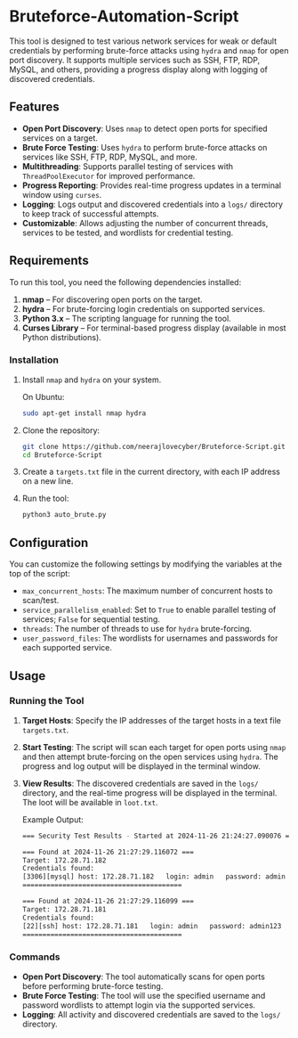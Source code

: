 # Bruteforce-Automation-Script

This tool is designed to test various network services for weak or default credentials by performing brute-force attacks using `hydra` and `nmap` for open port discovery. It supports multiple services such as SSH, FTP, RDP, MySQL, and others, providing a progress display along with logging of discovered credentials.

## Features

- **Open Port Discovery**: Uses `nmap` to detect open ports for specified services on a target.
- **Brute Force Testing**: Uses `hydra` to perform brute-force attacks on services like SSH, FTP, RDP, MySQL, and more.
- **Multithreading**: Supports parallel testing of services with `ThreadPoolExecutor` for improved performance.
- **Progress Reporting**: Provides real-time progress updates in a terminal window using `curses`.
- **Logging**: Logs output and discovered credentials into a `logs/` directory to keep track of successful attempts.
- **Customizable**: Allows adjusting the number of concurrent threads, services to be tested, and wordlists for credential testing.

## Requirements

To run this tool, you need the following dependencies installed:

1. **nmap** – For discovering open ports on the target.
2. **hydra** – For brute-forcing login credentials on supported services.
3. **Python 3.x** – The scripting language for running the tool.
4. **Curses Library** – For terminal-based progress display (available in most Python distributions).

### Installation

1. Install `nmap` and `hydra` on your system.

    On Ubuntu:
    ```bash
    sudo apt-get install nmap hydra
    ```

2. Clone the repository:
    ```bash
    git clone https://github.com/neerajlovecyber/Bruteforce-Script.git
    cd Bruteforce-Script
    ```

3. Create a `targets.txt` file in the current directory, with each IP address on a new line.

4. Run the tool:
    ```bash
    python3 auto_brute.py
    ```

## Configuration

You can customize the following settings by modifying the variables at the top of the script:

- `max_concurrent_hosts`: The maximum number of concurrent hosts to scan/test.
- `service_parallelism_enabled`: Set to `True` to enable parallel testing of services; `False` for sequential testing.
- `threads`: The number of threads to use for `hydra` brute-forcing.
- `user_password_files`: The wordlists for usernames and passwords for each supported service.

## Usage

### Running the Tool

1. **Target Hosts**: Specify the IP addresses of the target hosts in a text file `targets.txt`.
   
2. **Start Testing**: The script will scan each target for open ports using `nmap` and then attempt brute-forcing on the open services using `hydra`. The progress and log output will be displayed in the terminal window.

3. **View Results**: The discovered credentials are saved in the `logs/` directory, and the real-time progress will be displayed in the terminal. The loot will be available in `loot.txt`.

    Example Output:
    ```bash
    === Security Test Results - Started at 2024-11-26 21:24:27.090076 ===

    === Found at 2024-11-26 21:27:29.116072 ===
    Target: 172.28.71.182
    Credentials found:
    [3306][mysql] host: 172.28.71.182   login: admin   password: admin
    ========================================

    === Found at 2024-11-26 21:27:29.116099 ===
    Target: 172.28.71.181
    Credentials found:
    [22][ssh] host: 172.28.71.181   login: admin   password: admin123
    ========================================
    ```

### Commands

- **Open Port Discovery**: The tool automatically scans for open ports before performing brute-force testing.
- **Brute Force Testing**: The tool will use the specified username and password wordlists to attempt login via the supported services.
- **Logging**: All activity and discovered credentials are saved to the `logs/` directory.


